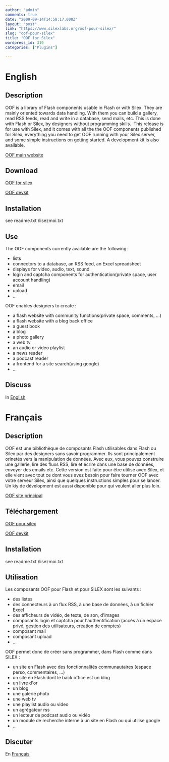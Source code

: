 ```yaml
---
author: "admin"
comments: true
date: "2009-09-14T14:58:17.000Z"
layout: "post"
link: "https://www.silexlabs.org/oof-pour-silex/"
slug: "oof-pour-silex"
title: "OOF for Silex"
wordpress_id: 319
categories: ["Plugins"]

---
```

# English




## Description


OOF is a library of Flash components usable in Flash or with Silex. They are mainly oriented towards data handling. With them you can build a gallery, read RSS feeds, read and write in a database, send mails, etc. This is done with Flash or Silex, by designers without programming skills.  This release is for use with Silex, and it comes with all the the OOF components published for Silex, everything you need to get OOF running with your Silex server, and some simple instructions on getting started. A development kit is also available.

[OOF main website](http://oof.sourceforge.net/)


## Download


[OOF for silex](http://downloads.sourceforge.net/project/oof/OOF%20for%20Silex/v1.2/oof%20v1.2.zip?use_mirror=switch)

[OOF devkit](http://downloads.sourceforge.net/project/oof/devkit/v1.2/oof%20devkit%20v1.2.zip?use_mirror=sunet)


## Installation


see readme.txt /lisezmoi.txt


## Use


The OOF components currently available are the following:
* lists
* connectors to a database, an RSS feed, an Excel spreadsheet
* displays for video, audio, text, sound
* login and captcha components for authentication(private space, user account handling)
* email
* upload
* ...

OOF enables designers to create :
* a flash website with community functions(private space, comments, ...)
* a flash website with a blog back office
* a guest book
* a blog
* a photo gallery
* a web tv
* an audio or video playlist
* a news reader
* a podcast reader
* a frontend for a site search(using google)
* ...


## Discuss


In [English](http://silex.hoyau.info/forum_en/viewtopic.php?f=3&t=241&start=0)


# Français




## Description


OOF est une bibliothèque de composants Flash utilisables dans Flash ou Silex par des designers sans savoir programmer. Ils sont principalement orinetés vers la manipulation de données. Avec eux, vous pouvez construire une gallerie, lire des fluxs RSS, lire et écrire dans une base de données, envoyer des emails etc. Cette version est faite pour être utilisé avec Silex, et elle vient avec tout ce dont vous avez besoin pour faire tourner OOF avec votre serveur Silex, ainsi que quelques instructions simples pour se lancer. Un kiy de dévelopment est aussi disponible pour qui veulent aller plus loin.

[OOF site principal
](http://oof.sourceforge.net/)


## Téléchargement


[OOF pour silex](http://downloads.sourceforge.net/project/oof/OOF%20for%20Silex/v1.2/oof%20v1.2.zip?use_mirror=switch)

[OOF devkit](http://downloads.sourceforge.net/project/oof/devkit/v1.2/oof%20devkit%20v1.2.zip?use_mirror=sunet)


## Installation


see readme.txt /lisezmoi.txt


## Utilisation


Les composants OOF pour Flash et pour SILEX sont les suivants :
* des listes
* des connecteurs à un flux RSS, à une base de données, à un fichier Excel
* des afficheurs de vidéo, de texte, de son, d'images
* composants login et captcha pour l'authentification (accès à un espace privé, gestion des utilisateurs, création de comptes)
* composant mail
* composant upload
* ...

OOF permet donc de créer sans programmer, dans Flash comme dans SILEX :
* un site en Flash avec des fonctionnalités communautaires (espace perso, commentaires, ...)
* un site en Flash dont le back office est un blog
* un livre d'or
* un blog
* une galerie photo
* une web tv
* une playlist audio ou video
* un agrégateur rss
* un lecteur de podcast audio ou vidéo
* un module de recherche interne à un site en Flash ou qui utilise google
* ...


## Discuter


En [Français](http://silex.hoyau.info/forum/viewtopic.php?f=3&t=550&start=0)

